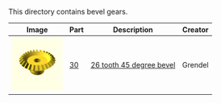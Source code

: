 This directory contains bevel gears.

Image | Part | Description | Creator
----- | ---- | ----------- | -------
[<img src="images/bevel-26.png" width="100">](stl/bevel-26.stl) | [30](stl/bevel-26.stl) | [26 tooth 45 degree bevel](stl/bevel-26.stl) | Grendel

